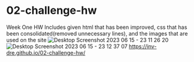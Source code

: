# 02-challenge-hw
Week One HW
Includes given html that has been improved, css that has been consolidated(removed unnecessary lines), and the images that are used on the site
![Desktop Screenshot 2023 06 15 - 23 11 26 20](https://github.com/Inv-Dre/02-challenge-hw/assets/135474781/269367c7-8c83-4d14-bb5d-06a6122bab1c)
![Desktop Screenshot 2023 06 15 - 23 12 37 07](https://github.com/Inv-Dre/02-challenge-hw/assets/135474781/b9323abe-0a01-4ec9-8a18-9fe6445eef37)
https://inv-dre.github.io/02-challenge-hw/
